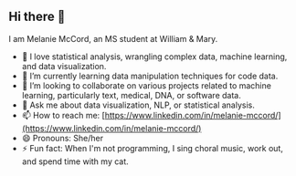 ## Hi there 👋

<!--
**mpmccord/mpmccord** is a ✨ _special_ ✨ repository because its `README.md` (this file) appears on your GitHub profile.

Here are some ideas to get you started:

- 🔭 I’m currently working on ...
- 🌱 I’m currently learning ...
- 👯 I’m looking to collaborate on ...
- 🤔 I’m looking for help with ...
- 💬 Ask me about ...
- 📫 How to reach me: ...
- 😄 Pronouns: ...
- ⚡ Fun fact: ...
-->

I am Melanie McCord, an MS student at William & Mary.
- 🔭 I love statistical analysis, wrangling complex data, machine learning, and data visualization.
- 🌱 I’m currently learning data manipulation techniques for code data.
- 👯 I’m looking to collaborate on various projects related to machine learning, particularly text, medical, DNA, or software data.
- 💬 Ask me about data visualization, NLP, or statistical analysis.
- 📫 How to reach me: [https://www.linkedin.com/in/melanie-mccord/](https://www.linkedin.com/in/melanie-mccord/)
- 😄 Pronouns: She/her
- ⚡ Fun fact: When I'm not programming, I sing choral music, work out, and spend time with my cat.
